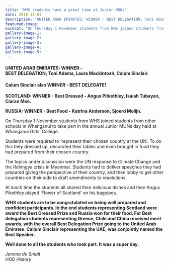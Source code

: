```yaml
---
title: "WHS students have a great time at Junior MUNs"
date: 2018-11-01
description: "UNITED ARAB EMIRATES: WINNER - BEST DELEGATION; Toni Adams, Laura Mackintosh, Calum Sinclair at Junior MUNs."
featured-image: 
excerpt: "On Thursday 1 November students from WHS joined students from other schools in Whanganui to take part in the annual Junior MUNs day held at Whanganui Girlsâ€™ College."
gallery-image-1: 
gallery-image-2: 
gallery-image-3: 
gallery-image-4: 
gallery-image-5: 
---
```


<h4>UNITED ARAB EMIRATES: WINNER - <br />BEST DELEGATION; Toni Adams, Laura Mackintosh, Calum Sinclair.</h4>
<h4>Calum Sinclair also WINNER - BEST DELEGATE!</h4>
<p><strong>SCOTLAND: WINNER - Best Dressed - Angus Pitkethley, Isaiah Tubayan, Ciaran Mee.</strong></p>
<p><strong>RUSSIA: WINNER - Best Food - Katrina Anderson, Sjoerd Molijn.</strong></p>
<p>On Thursday 1&nbsp;November students from WHS joined students from other schools in Whanganui to take part in the annual Junior MUNs day held at Whanganui Girls&rsquo; College.</p>
<p>Students were required to &lsquo;represent their chosen country at the UN&rsquo;. To do this they dressed up, decorated their tables and even brought in food they had prepared from their chosen country.</p>
<p>The topics under discussion were the UN response to Climate Change and the Rohingya crisis in Myanmar. Students had to deliver speeches they had prepared giving the perspective of their country, and then lobby to get other countries on their side to draft amendments to resolutions.</p>
<p>At lunch time the students all shared their delicious dishes and then Angus Pikethley played &lsquo;Flower of Scotland&rsquo; on his bagpipes.</p>
<p><strong>WHS students are to be congratulated on being well prepared and confident participants. In the end students representing Scotland were award the Best Dressed Prize and Russia won for their food. For Best delegation students representing Greece, Chile and China received merit awards, with the overall Best Delegation Prize going to the United Arab Emirates. Callum Sinclair representing the UAE, was conjointly named the Best Speaker.&nbsp;</strong></p>
<p><strong>Well done to all the students who took part. It was a super day.</strong></p>
<p><em>Jemma de Smidt</em><br /><em>HOD History</em></p>


